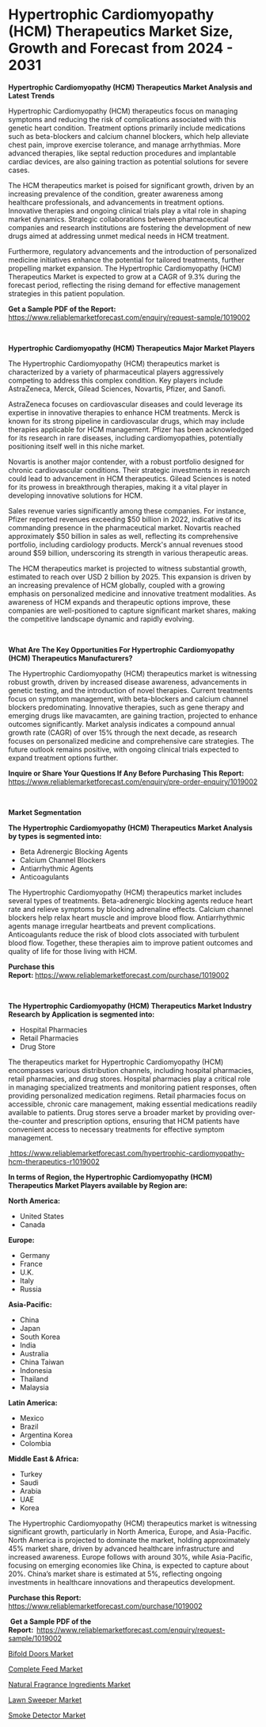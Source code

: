 <p><h1>Hypertrophic Cardiomyopathy (HCM) Therapeutics Market Size, Growth and Forecast from 2024 - 2031</h1></p><p><strong>Hypertrophic Cardiomyopathy (HCM) Therapeutics Market Analysis and Latest Trends</strong></p>
<p><p>Hypertrophic Cardiomyopathy (HCM) therapeutics focus on managing symptoms and reducing the risk of complications associated with this genetic heart condition. Treatment options primarily include medications such as beta-blockers and calcium channel blockers, which help alleviate chest pain, improve exercise tolerance, and manage arrhythmias. More advanced therapies, like septal reduction procedures and implantable cardiac devices, are also gaining traction as potential solutions for severe cases.</p><p>The HCM therapeutics market is poised for significant growth, driven by an increasing prevalence of the condition, greater awareness among healthcare professionals, and advancements in treatment options. Innovative therapies and ongoing clinical trials play a vital role in shaping market dynamics. Strategic collaborations between pharmaceutical companies and research institutions are fostering the development of new drugs aimed at addressing unmet medical needs in HCM treatment.</p><p>Furthermore, regulatory advancements and the introduction of personalized medicine initiatives enhance the potential for tailored treatments, further propelling market expansion. The Hypertrophic Cardiomyopathy (HCM) Therapeutics Market is expected to grow at a CAGR of 9.3% during the forecast period, reflecting the rising demand for effective management strategies in this patient population.</p></p>
<p><strong>Get a Sample PDF of the Report:&nbsp;</strong> <a href="https://www.reliablemarketforecast.com/enquiry/request-sample/1019002">https://www.reliablemarketforecast.com/enquiry/request-sample/1019002</a></p>
<p>&nbsp;</p>
<p><strong>Hypertrophic Cardiomyopathy (HCM) Therapeutics Major Market Players</strong></p>
<p><p>The Hypertrophic Cardiomyopathy (HCM) therapeutics market is characterized by a variety of pharmaceutical players aggressively competing to address this complex condition. Key players include AstraZeneca, Merck, Gilead Sciences, Novartis, Pfizer, and Sanofi.</p><p>AstraZeneca focuses on cardiovascular diseases and could leverage its expertise in innovative therapies to enhance HCM treatments. Merck is known for its strong pipeline in cardiovascular drugs, which may include therapies applicable for HCM management. Pfizer has been acknowledged for its research in rare diseases, including cardiomyopathies, potentially positioning itself well in this niche market.</p><p>Novartis is another major contender, with a robust portfolio designed for chronic cardiovascular conditions. Their strategic investments in research could lead to advancement in HCM therapeutics. Gilead Sciences is noted for its prowess in breakthrough therapies, making it a vital player in developing innovative solutions for HCM.</p><p>Sales revenue varies significantly among these companies. For instance, Pfizer reported revenues exceeding $50 billion in 2022, indicative of its commanding presence in the pharmaceutical market. Novartis reached approximately $50 billion in sales as well, reflecting its comprehensive portfolio, including cardiology products. Merck's annual revenues stood around $59 billion, underscoring its strength in various therapeutic areas.</p><p>The HCM therapeutics market is projected to witness substantial growth, estimated to reach over USD 2 billion by 2025. This expansion is driven by an increasing prevalence of HCM globally, coupled with a growing emphasis on personalized medicine and innovative treatment modalities. As awareness of HCM expands and therapeutic options improve, these companies are well-positioned to capture significant market shares, making the competitive landscape dynamic and rapidly evolving.</p></p>
<p>&nbsp;</p>
<p><strong>What Are The Key Opportunities For Hypertrophic Cardiomyopathy (HCM) Therapeutics Manufacturers?</strong></p>
<p><p>The Hypertrophic Cardiomyopathy (HCM) therapeutics market is witnessing robust growth, driven by increased disease awareness, advancements in genetic testing, and the introduction of novel therapies. Current treatments focus on symptom management, with beta-blockers and calcium channel blockers predominating. Innovative therapies, such as gene therapy and emerging drugs like mavacamten, are gaining traction, projected to enhance outcomes significantly. Market analysis indicates a compound annual growth rate (CAGR) of over 15% through the next decade, as research focuses on personalized medicine and comprehensive care strategies. The future outlook remains positive, with ongoing clinical trials expected to expand treatment options further.</p></p>
<p><strong>Inquire or Share Your Questions If Any Before Purchasing This Report:</strong> <a href="https://www.reliablemarketforecast.com/enquiry/pre-order-enquiry/1019002">https://www.reliablemarketforecast.com/enquiry/pre-order-enquiry/1019002</a></p>
<p>&nbsp;</p>
<p><strong>Market Segmentation</strong></p>
<p><strong>The Hypertrophic Cardiomyopathy (HCM) Therapeutics Market Analysis by types is segmented into:</strong></p>
<p><ul><li>Beta Adrenergic Blocking Agents</li><li>Calcium Channel Blockers</li><li>Antiarrhythmic Agents</li><li>Anticoagulants</li></ul></p>
<p><p>The Hypertrophic Cardiomyopathy (HCM) therapeutics market includes several types of treatments. Beta-adrenergic blocking agents reduce heart rate and relieve symptoms by blocking adrenaline effects. Calcium channel blockers help relax heart muscle and improve blood flow. Antiarrhythmic agents manage irregular heartbeats and prevent complications. Anticoagulants reduce the risk of blood clots associated with turbulent blood flow. Together, these therapies aim to improve patient outcomes and quality of life for those living with HCM.</p></p>
<p><strong>Purchase this Report:&nbsp;</strong><a href="https://www.reliablemarketforecast.com/purchase/1019002">https://www.reliablemarketforecast.com/purchase/1019002</a></p>
<p>&nbsp;</p>
<p><strong>The Hypertrophic Cardiomyopathy (HCM) Therapeutics Market Industry Research by Application is segmented into:</strong></p>
<p><ul><li>Hospital Pharmacies</li><li>Retail Pharmacies</li><li>Drug Store</li></ul></p>
<p><p>The therapeutics market for Hypertrophic Cardiomyopathy (HCM) encompasses various distribution channels, including hospital pharmacies, retail pharmacies, and drug stores. Hospital pharmacies play a critical role in managing specialized treatments and monitoring patient responses, often providing personalized medication regimens. Retail pharmacies focus on accessible, chronic care management, making essential medications readily available to patients. Drug stores serve a broader market by providing over-the-counter and prescription options, ensuring that HCM patients have convenient access to necessary treatments for effective symptom management.</p></p>
<p><a href="https://www.reliablemarketforecast.com/hypertrophic-cardiomyopathy-hcm-therapeutics-r1019002">&nbsp;https://www.reliablemarketforecast.com/hypertrophic-cardiomyopathy-hcm-therapeutics-r1019002</a></p>
<p><strong>In terms of Region, the Hypertrophic Cardiomyopathy (HCM) Therapeutics Market Players available by Region are:</strong></p>
<p>
    <p> <strong> North America: </strong>
        <ul>
            <li>United States</li>
            <li>Canada</li>
        </ul>
        </p> 
    <p> <strong> Europe: </strong>
        <ul>
            <li>Germany</li>
            <li>France</li>
            <li>U.K.</li>
            <li>Italy</li>
            <li>Russia</li>
        </ul>
        </p> 
    <p> <strong> Asia-Pacific: </strong>
        <ul>
            <li>China</li>
            <li>Japan</li>
            <li>South Korea</li>
            <li>India</li>
            <li>Australia</li>
            <li>China Taiwan</li>
            <li>Indonesia</li>
            <li>Thailand</li>
            <li>Malaysia</li>
        </ul>
        </p> 
    <p> <strong> Latin America: </strong>
        <ul>
            <li>Mexico</li>
            <li>Brazil</li>
            <li>Argentina Korea</li>
            <li>Colombia</li>
        </ul>
        </p> 
    <p> <strong> Middle East & Africa: </strong>
        <ul>
            <li>Turkey</li>
            <li>Saudi</li>
            <li>Arabia</li>
            <li>UAE</li>
            <li>Korea</li>
        </ul>
    </p>
    </p>
<p><p>The Hypertrophic Cardiomyopathy (HCM) therapeutics market is witnessing significant growth, particularly in North America, Europe, and Asia-Pacific. North America is projected to dominate the market, holding approximately 45% market share, driven by advanced healthcare infrastructure and increased awareness. Europe follows with around 30%, while Asia-Pacific, focusing on emerging economies like China, is expected to capture about 20%. China’s market share is estimated at 5%, reflecting ongoing investments in healthcare innovations and therapeutics development.</p></p>
<p><strong>Purchase this Report: </strong><a href="https://www.reliablemarketforecast.com/purchase/1019002">https://www.reliablemarketforecast.com/purchase/1019002</a></p>
<p>&nbsp;<strong>Get a Sample PDF of the Report:&nbsp;&nbsp;</strong><a href="https://www.reliablemarketforecast.com/enquiry/request-sample/1019002">https://www.reliablemarketforecast.com/enquiry/request-sample/1019002</a></p>
<p><strong></strong></p>
<p><p><a href="https://issuu.com/reportprime-2/docs/bifold-doors-market-size-2030.pptx_3591f6c6a20523">Bifold Doors Market</a></p><p><a href="https://medium.com/@yeie266/the-market-study-covers-the-complete-feed-market-across-various-segments-faf4632a8b89">Complete Feed Market</a></p><p><a href="https://issuu.com/reportprime-2/docs/natural-fragrance-ingredients-marke_dd07c957925765">Natural Fragrance Ingredients Market</a></p><p><a href="https://www.linkedin.com/pulse/global-lawn-sweeper-market-opportunities-challenges2024-2031-dqvgf?trackingId=y6VvmSTMQy%2BUgl6zpa6obg%3D%3D">Lawn Sweeper Market</a></p><p><a href="https://github.com/WillieWoodard/Market-Research-Report-List-6/blob/main/smoke-detector-market.md">Smoke Detector Market</a></p></p>